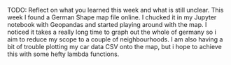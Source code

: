TODO: Reflect on what you learned this week and what is still unclear.
This week I found a German Shape map file online. I chucked it in my Jupyter notebook with Geopandas and started playing around with the map. I noticed it takes a really long time to graph out the whole of germany so i aim to reduce my scope to a couple of neighbourhoods. I am also having a bit of trouble plotting my car data CSV onto the map, but i hope to achieve this with some hefty lambda functions.